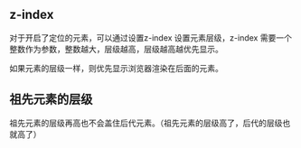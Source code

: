 ## z-index

对于开启了定位的元素，可以通过设置z-index 设置元素层级，z-index 需要一个整数作为参数，整数越大，层级越高，层级越高越优先显示。

如果元素的层级一样，则优先显示浏览器渲染在后面的元素。

## 祖先元素的层级

祖先元素的层级再高也不会盖住后代元素。（祖先元素的层级高了，后代的层级也就高了）